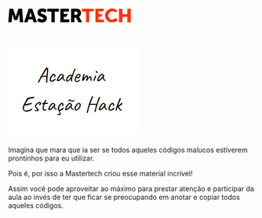 #                                     ![](/assets/logo-mastertech-250px.png)

#                                    ![](/assets/2018-01-28.png)

Imagina que mara que ia ser se todos aqueles códigos malucos estiverem prontinhos para eu utilizar.

Pois é, por isso a Mastertech criou esse material incrível!

Assim você pode aproveitar ao máximo para prestar atenção e participar da aula ao invés de ter que ficar se preocupando em anotar e copiar todos aqueles códigos.

